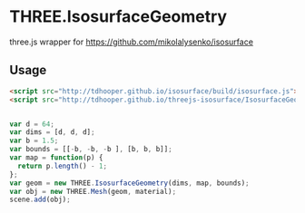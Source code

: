 # THREE.IsosurfaceGeometry

three.js wrapper for https://github.com/mikolalysenko/isosurface

## Usage

```html
<script src="http://tdhooper.github.io/isosurface/build/isosurface.js"></script>
<script src="http://tdhooper.github.io/threejs-isosurface/IsosurfaceGeometry.js"></script>
```

```javascript

var d = 64;
var dims = [d, d, d];
var b = 1.5;
var bounds = [[-b, -b, -b ], [b, b, b]];
var map = function(p) {
  return p.length() - 1;
};
var geom = new THREE.IsosurfaceGeometry(dims, map, bounds);
var obj = new THREE.Mesh(geom, material);
scene.add(obj);

```
